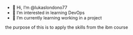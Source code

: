- 👋 Hi, I’m @lukaslondono77
- 👀 I’m interested in learning DevOps
- 🌱 I’m currently learning working in a project

the purpose of this is to apply  the skills from the ibm course 

<!---
lukaslondono77/lukaslondono77 is a ✨ special ✨ repository because its `README.md` (this file) appears on your GitHub profile.
You can click the Preview link to take a look at your changes.
--->
